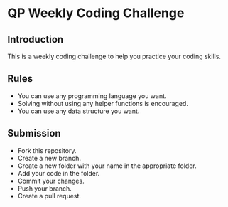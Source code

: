 # QP Weekly Coding Challenge

## Introduction

This is a weekly coding challenge to help you practice your coding skills.

## Rules

- You can use any programming language you want.
- Solving without using any helper functions is encouraged.
- You can use any data structure you want.

## Submission

- Fork this repository.
- Create a new branch.
- Create a new folder with your name in the appropriate folder.
- Add your code in the folder.
- Commit your changes.
- Push your branch.
- Create a pull request.
